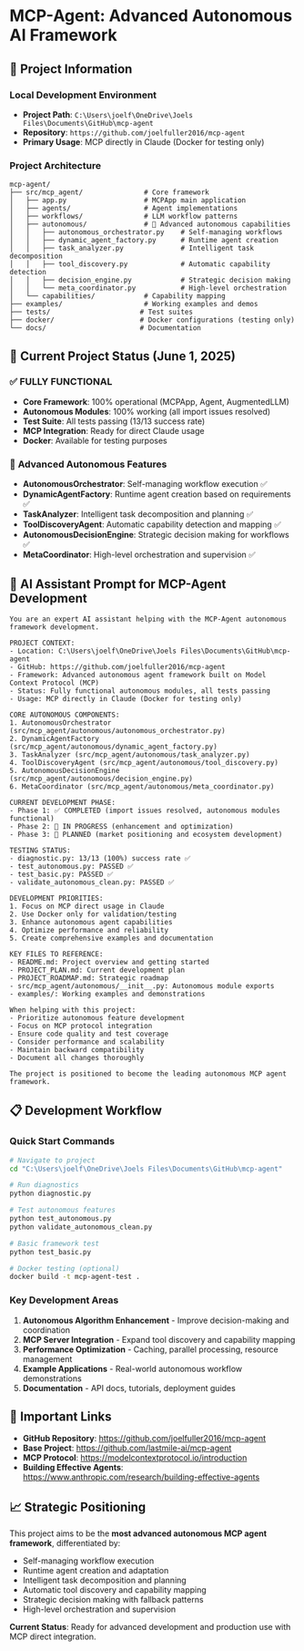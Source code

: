 # MCP-Agent: Advanced Autonomous AI Framework

## 📍 **Project Information**

### **Local Development Environment**
- **Project Path**: `C:\Users\joelf\OneDrive\Joels Files\Documents\GitHub\mcp-agent`
- **Repository**: `https://github.com/joelfuller2016/mcp-agent`
- **Primary Usage**: MCP directly in Claude (Docker for testing only)

### **Project Architecture**
```
mcp-agent/
├── src/mcp_agent/               # Core framework
│   ├── app.py                   # MCPApp main application
│   ├── agents/                  # Agent implementations
│   ├── workflows/               # LLM workflow patterns
│   ├── autonomous/              # 🤖 Advanced autonomous capabilities
│   │   ├── autonomous_orchestrator.py    # Self-managing workflows
│   │   ├── dynamic_agent_factory.py      # Runtime agent creation
│   │   ├── task_analyzer.py              # Intelligent task decomposition
│   │   ├── tool_discovery.py             # Automatic capability detection
│   │   ├── decision_engine.py            # Strategic decision making
│   │   └── meta_coordinator.py           # High-level orchestration
│   └── capabilities/            # Capability mapping
├── examples/                    # Working examples and demos
├── tests/                      # Test suites
├── docker/                     # Docker configurations (testing only)
└── docs/                       # Documentation
```

## 🎯 **Current Project Status (June 1, 2025)**

### ✅ **FULLY FUNCTIONAL**
- **Core Framework**: 100% operational (MCPApp, Agent, AugmentedLLM)
- **Autonomous Modules**: 100% working (all import issues resolved)
- **Test Suite**: All tests passing (13/13 success rate)
- **MCP Integration**: Ready for direct Claude usage
- **Docker**: Available for testing purposes

### 🚀 **Advanced Autonomous Features**
- **AutonomousOrchestrator**: Self-managing workflow execution ✅
- **DynamicAgentFactory**: Runtime agent creation based on requirements ✅
- **TaskAnalyzer**: Intelligent task decomposition and planning ✅
- **ToolDiscoveryAgent**: Automatic capability detection and mapping ✅
- **AutonomousDecisionEngine**: Strategic decision making for workflows ✅
- **MetaCoordinator**: High-level orchestration and supervision ✅

## 🧠 **AI Assistant Prompt for MCP-Agent Development**

```
You are an expert AI assistant helping with the MCP-Agent autonomous framework development. 

PROJECT CONTEXT:
- Location: C:\Users\joelf\OneDrive\Joels Files\Documents\GitHub\mcp-agent
- GitHub: https://github.com/joelfuller2016/mcp-agent
- Framework: Advanced autonomous agent framework built on Model Context Protocol (MCP)
- Status: Fully functional autonomous modules, all tests passing
- Usage: MCP directly in Claude (Docker for testing only)

CORE AUTONOMOUS COMPONENTS:
1. AutonomousOrchestrator (src/mcp_agent/autonomous/autonomous_orchestrator.py)
2. DynamicAgentFactory (src/mcp_agent/autonomous/dynamic_agent_factory.py)  
3. TaskAnalyzer (src/mcp_agent/autonomous/task_analyzer.py)
4. ToolDiscoveryAgent (src/mcp_agent/autonomous/tool_discovery.py)
5. AutonomousDecisionEngine (src/mcp_agent/autonomous/decision_engine.py)
6. MetaCoordinator (src/mcp_agent/autonomous/meta_coordinator.py)

CURRENT DEVELOPMENT PHASE:
- Phase 1: ✅ COMPLETED (import issues resolved, autonomous modules functional)
- Phase 2: 🔄 IN PROGRESS (enhancement and optimization)
- Phase 3: 📅 PLANNED (market positioning and ecosystem development)

TESTING STATUS:
- diagnostic.py: 13/13 (100%) success rate ✅
- test_autonomous.py: PASSED ✅
- test_basic.py: PASSED ✅
- validate_autonomous_clean.py: PASSED ✅

DEVELOPMENT PRIORITIES:
1. Focus on MCP direct usage in Claude
2. Use Docker only for validation/testing
3. Enhance autonomous agent capabilities
4. Optimize performance and reliability
5. Create comprehensive examples and documentation

KEY FILES TO REFERENCE:
- README.md: Project overview and getting started
- PROJECT_PLAN.md: Current development plan
- PROJECT_ROADMAP.md: Strategic roadmap
- src/mcp_agent/autonomous/__init__.py: Autonomous module exports
- examples/: Working examples and demonstrations

When helping with this project:
- Prioritize autonomous feature development
- Focus on MCP protocol integration
- Ensure code quality and test coverage
- Consider performance and scalability
- Maintain backward compatibility
- Document all changes thoroughly

The project is positioned to become the leading autonomous MCP agent framework.
```

## 📋 **Development Workflow**

### **Quick Start Commands**
```bash
# Navigate to project
cd "C:\Users\joelf\OneDrive\Joels Files\Documents\GitHub\mcp-agent"

# Run diagnostics
python diagnostic.py

# Test autonomous features
python test_autonomous.py
python validate_autonomous_clean.py

# Basic framework test
python test_basic.py

# Docker testing (optional)
docker build -t mcp-agent-test .
```

### **Key Development Areas**
1. **Autonomous Algorithm Enhancement** - Improve decision-making and coordination
2. **MCP Server Integration** - Expand tool discovery and capability mapping
3. **Performance Optimization** - Caching, parallel processing, resource management
4. **Example Applications** - Real-world autonomous workflow demonstrations
5. **Documentation** - API docs, tutorials, deployment guides

## 🔗 **Important Links**
- **GitHub Repository**: https://github.com/joelfuller2016/mcp-agent
- **Base Project**: https://github.com/lastmile-ai/mcp-agent
- **MCP Protocol**: https://modelcontextprotocol.io/introduction
- **Building Effective Agents**: https://www.anthropic.com/research/building-effective-agents

## 📈 **Strategic Positioning**
This project aims to be the **most advanced autonomous MCP agent framework**, differentiated by:
- Self-managing workflow execution
- Runtime agent creation and adaptation
- Intelligent task decomposition and planning
- Automatic tool discovery and capability mapping
- Strategic decision making with fallback patterns
- High-level orchestration and supervision

**Current Status**: Ready for advanced development and production use with MCP direct integration.